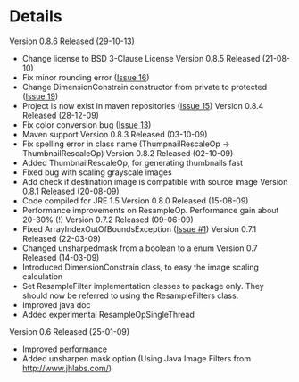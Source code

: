 # Details #
Version 0.8.6 Released (29-10-13)
  * Change license to BSD 3-Clause License
Version 0.8.5 Released (21-08-10)
  * Fix minor rounding error ([Issue 16](https://code.google.com/p/java-image-scaling/issues/detail?id=16))
  * Change DimensionConstrain constructor from private to protected ([Issue 19](https://code.google.com/p/java-image-scaling/issues/detail?id=19))
  * Project is now exist in maven repositories ([Issue 15](https://code.google.com/p/java-image-scaling/issues/detail?id=15))
Version 0.8.4 Released (28-12-09)
  * Fix color conversion bug ([Issue 13](https://code.google.com/p/java-image-scaling/issues/detail?id=13))
  * Maven support
Version 0.8.3 Released (03-10-09)
  * Fix spelling error in class name (ThumpnailRescaleOp -> ThumbnailRescaleOp)
Version 0.8.2 Released (02-10-09)
  * Added ThumbnailRescaleOp, for generating thumbnails fast
  * Fixed bug with scaling grayscale images
  * Add check if destination image is compatible with source image
Version 0.8.1 Released (20-08-09)
  * Code compiled for JRE 1.5
Version 0.8.0 Released (15-08-09)
  * Performance improvements on ResampleOp. Performance gain about 20-30% (!)
Version 0.7.2 Released (09-06-09)
  * Fixed ArrayIndexOutOfBoundsException ([Issue #1](https://code.google.com/p/java-image-scaling/issues/detail?id=#1))
Version 0.7.1 Released (22-03-09)
  * Changed unsharpedmask from a boolean to a enum
Version 0.7 Released (14-03-09)
  * Introduced DimensionConstrain class, to easy the image scaling calculation
  * Set ResampleFilter implementation classes to package only. They should now be referred to using the ResampleFilters class.
  * Improved java doc
  * Added experimental ResampleOpSingleThread

Version 0.6 Released (25-01-09)
  * Improved performance
  * Added unsharpen mask option (Using Java Image Filters from http://www.jhlabs.com/)